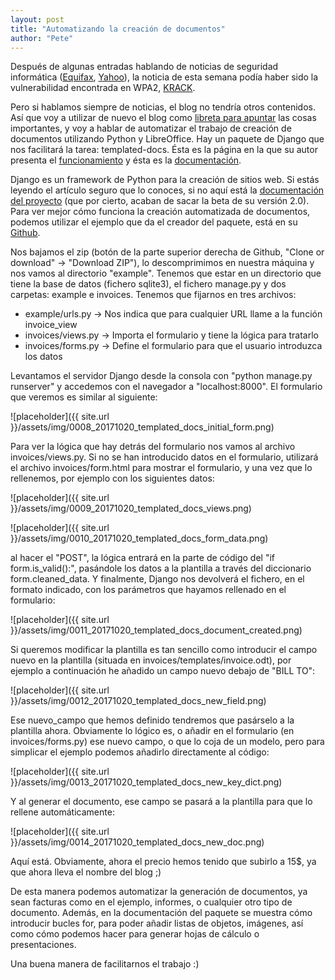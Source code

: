 ```yaml
---
layout: post
title: "Automatizando la creación de documentos"
author: "Pete"
---
```


Después de algunas entradas hablando de noticias de seguridad informática ([Equifax](https://livefromsec.github.io/2017-09-08/equifax-hackeado), [Yahoo](https://livefromsec.github.io/2017-10-06/mas-bases-de-datos-comprometidas)), la noticia de esta semana podía haber sido la vulnerabilidad encontrada en WPA2, [KRACK](https://www.reddit.com/r/netsec/comments/76onkk/the_krack_attack_info_will_be_available_here/). 

Pero si hablamos siempre de noticias, el blog no tendría otros contenidos. Así que voy a utilizar de nuevo el blog como [libreta para apuntar](https://livefromsec.github.io/2017-10-13/usando-alias-en-linux) las cosas importantes, y voy a hablar de automatizar el trabajo de creación de documentos utilizando Python y LibreOffice. Hay un paquete de Django que nos facilitará la tarea: templated-docs. Ésta es la página en la que su autor presenta el [funcionamiento](http://morozov.ca/django-pdf-msword-excel-templates.html) y ésta es la [documentación](https://templated-docs.readthedocs.io/en/latest/).

Django es un framework de Python para la creación de sitios web. Si estás leyendo el artículo seguro que lo conoces, si no aquí está la [documentación del proyecto](https://www.djangoproject.com/) (que por cierto, acaban de sacar la beta de su versión 2.0). Para ver mejor cómo funciona la creación automatizada de documentos, podemos utilizar el ejemplo que da el creador del paquete, está en su [Github](https://github.com/alexmorozov/templated-docs/tree/master/example). 

Nos bajamos el zip (botón de la parte superior derecha de Github, "Clone or download" -> "Download ZIP"), lo descomprimimos en nuestra máquina y nos vamos al directorio "example". Tenemos que estar en un directorio que tiene la base de datos (fichero sqlite3), el fichero manage.py y dos carpetas: example e invoices. Tenemos que fijarnos en tres archivos:
- example/urls.py -> Nos indica que para cualquier URL llame a la función invoice_view 
- invoices/views.py -> Importa el formulario y tiene la lógica para tratarlo
- invoices/forms.py -> Define el formulario para que el usuario introduzca los datos

Levantamos el servidor Django desde la consola con "python manage.py runserver" y accedemos con el navegador a "localhost:8000". El formulario que veremos es similar al siguiente:

![placeholder]({{ site.url }}/assets/img/0008_20171020_templated_docs_initial_form.png)

Para ver la lógica que hay detrás del formulario nos vamos al archivo invoices/views.py. Si no se han introducido datos en el formulario, utilizará el archivo invoices/form.html para mostrar el formulario, y una vez que lo rellenemos, por ejemplo con los siguientes datos:

![placeholder]({{ site.url }}/assets/img/0009_20171020_templated_docs_views.png)

![placeholder]({{ site.url }}/assets/img/0010_20171020_templated_docs_form_data.png)

al hacer el "POST", la lógica entrará en la parte de código del "if form.is_valid():", pasándole los datos a la plantilla a través del diccionario form.cleaned_data. Y finalmente, Django nos devolverá el fichero, en el formato indicado, con los parámetros que hayamos rellenado en el formulario:

![placeholder]({{ site.url }}/assets/img/0011_20171020_templated_docs_document_created.png)

Si queremos modificar la plantilla es tan sencillo como introducir el campo nuevo en la plantilla (situada en invoices/templates/invoice.odt), por ejemplo a continuación he añadido un campo nuevo debajo de "BILL TO":

![placeholder]({{ site.url }}/assets/img/0012_20171020_templated_docs_new_field.png)

Ese nuevo_campo que hemos definido tendremos que pasárselo a la plantilla ahora. Obviamente lo lógico es, o añadir en el formulario (en invoices/forms.py) ese nuevo campo, o que lo coja de un modelo, pero para simplicar el ejemplo podemos añadirlo directamente al código:

![placeholder]({{ site.url }}/assets/img/0013_20171020_templated_docs_new_key_dict.png)

Y al generar el documento, ese campo se pasará a la plantilla para que lo rellene automáticamente:

![placeholder]({{ site.url }}/assets/img/0014_20171020_templated_docs_new_doc.png)

Aquí está. Obviamente, ahora el precio hemos tenido que subirlo a 15$, ya que ahora lleva el nombre del blog ;)

De esta manera podemos automatizar la generación de documentos, ya sean facturas como en el ejemplo, informes, o cualquier otro tipo de documento. Además, en la documentación del paquete se muestra cómo introducir bucles for, para poder añadir listas de objetos, imágenes, así como cómo podemos hacer para generar hojas de cálculo o presentaciones.

Una buena manera de facilitarnos el trabajo :)
